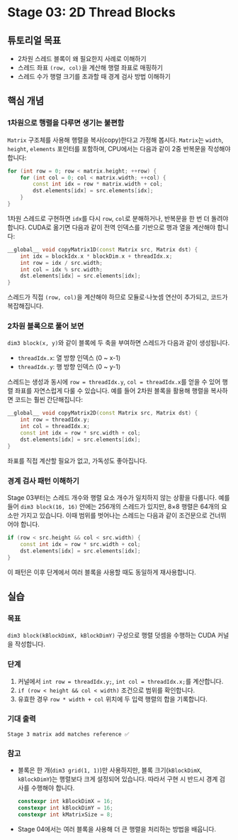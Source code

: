 # Stage 03: 2D Thread Blocks

## 튜토리얼 목표

- 2차원 스레드 블록이 왜 필요한지 사례로 이해하기
- 스레드 좌표 `(row, col)`을 계산해 행렬 좌표로 매핑하기
- 스레드 수가 행렬 크기를 초과할 때 경계 검사 방법 이해하기

## 핵심 개념

### 1차원으로 행렬을 다루면 생기는 불편함

`Matrix` 구조체를 사용해 행렬을 복사(copy)한다고 가정해 봅시다. `Matrix`는 `width`, `height`, `elements` 포인터를 포함하며, CPU에서는 다음과 같이 2중 반복문을 작성해야 합니다:

```cpp
for (int row = 0; row < matrix.height; ++row) {
    for (int col = 0; col < matrix.width; ++col) {
        const int idx = row * matrix.width + col;
        dst.elements[idx] = src.elements[idx];
    }
}
```

1차원 스레드로 구현하면 `idx`를 다시 `row`, `col`로 분해하거나, 반복문을 한 번 더 돌려야 합니다. CUDA로 옮기면 다음과 같이 전역 인덱스를 기반으로 행과 열을 계산해야 합니다:

```cpp
__global__ void copyMatrix1D(const Matrix src, Matrix dst) {
    int idx = blockIdx.x * blockDim.x + threadIdx.x;
    int row = idx / src.width;
    int col = idx % src.width;
    dst.elements[idx] = src.elements[idx];
}
```

스레드가 직접 `(row, col)`을 계산해야 하므로 모듈로·나눗셈 연산이 추가되고, 코드가 복잡해집니다.

### 2차원 블록으로 풀어 보면

`dim3 block(x, y)`와 같이 블록에 두 축을 부여하면 스레드가 다음과 같이 생성됩니다.

- `threadIdx.x`: 열 방향 인덱스 (0 ~ x-1)
- `threadIdx.y`: 행 방향 인덱스 (0 ~ y-1)

스레드는 생성과 동시에 `row = threadIdx.y`, `col = threadIdx.x`를 얻을 수 있어 행렬 좌표를 자연스럽게 다룰 수 있습니다. 예를 들어 2차원 블록을 활용해 행렬을 복사하면 코드는 훨씬 간단해집니다:

```cpp
__global__ void copyMatrix2D(const Matrix src, Matrix dst) {
    int row = threadIdx.y;
    int col = threadIdx.x;
    const int idx = row * src.width + col;
    dst.elements[idx] = src.elements[idx];
}
```

좌표를 직접 계산할 필요가 없고, 가독성도 좋아집니다.

### 경계 검사 패턴 이해하기

Stage 03부터는 스레드 개수와 행렬 요소 개수가 일치하지 않는 상황을 다룹니다. 예를 들어 `dim3 block(16, 16)` 안에는 256개의 스레드가 있지만, 8×8 행렬은 64개의 요소만 가지고 있습니다. 이때 범위를 벗어나는 스레드는 다음과 같이 조건문으로 건너뛰어야 합니다.

```cpp
if (row < src.height && col < src.width) {
    const int idx = row * src.width + col;
    dst.elements[idx] = src.elements[idx];
}
```

이 패턴은 이후 단계에서 여러 블록을 사용할 때도 동일하게 재사용합니다.

## 실습

### 목표

`dim3 block(kBlockDimX, kBlockDimY)` 구성으로 행렬 덧셈을 수행하는 CUDA 커널을 작성합니다.

### 단계

1. 커널에서 `int row = threadIdx.y;`, `int col = threadIdx.x;`를 계산합니다.
2. `if (row < height && col < width)` 조건으로 범위를 확인합니다.
3. 유효한 경우 `row * width + col` 위치에 두 입력 행렬의 합을 기록합니다.

### 기대 출력

```
Stage 3 matrix add matches reference ✅
```

### 참고

- 블록은 한 개(`dim3 grid(1, 1)`)만 사용하지만, 블록 크기(`kBlockDimX`, `kBlockDimY`)는 행렬보다 크게 설정되어 있습니다. 따라서 구현 시 반드시 경계 검사를 수행해야 합니다.
  ```cpp
  constexpr int kBlockDimX = 16;
  constexpr int kBlockDimY = 16;
  constexpr int kMatrixSize = 8;
  ```
- Stage 04에서는 여러 블록을 사용해 더 큰 행렬을 처리하는 방법을 배웁니다.

